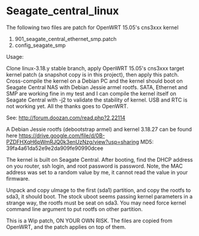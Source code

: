 # Seagate_central_linux

The following two files are patch for OpenWRT 15.05's cns3xxx kernel

1. 901_seagate_central_ethernet_smp.patch
2. config_seagate_smp

Usage:

Clone linux-3.18.y stable branch, apply OpenWRT 15.05's cns3xxx target kernel patch (a snapshot copy is in this project), then apply this patch. 
Cross-compile the kernel on a Debian PC and the kernel should boot on Seagate Central NAS with Debian Jessie armel rootfs. 
SATA, Ethernet and SMP are working fine in my test and I can compile the kernel itself on Seagate Central with -j2 to validate the stability of kernel. 
USB and RTC is not working yet. All the thanks goes to OpenWRT.

See: http://forum.doozan.com/read.php?2,22114

A Debian Jessie rootfs (debootstrap armel) and kernel 3.18.27 can be found here
https://drive.google.com/file/d/0B-PZDFHXqH6pWmRJQ0k3enUzNzg/view?usp=sharing
MD5: 39fa4a61da52e9e2da909fe90990dcee

The kernel is built on Seagate Central. After booting, find the DHCP address on you router, ssh login, 
and root password is password.
Note, the MAC address was set to a random value by me, it cannot read the value in your firmware.

Unpack and copy uImage to the first (sda1) partition, and copy the rootfs to sda3, it should boot.
The stock uboot seems passing kernel parameters in a strange way, the rootfs must be seat on sda3. 
You may need force kernel command line argument to put rootfs on other partition.

This is a Wip patch, ON YOUR OWN RISK.
The files are copied from OpenWRT, and the patch applies on top of them.
